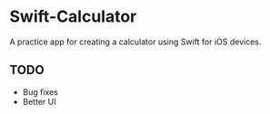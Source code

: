# Swift-Calculator
A practice app for creating a calculator using Swift for iOS devices.

## TODO
* Bug fixes
* Better UI
